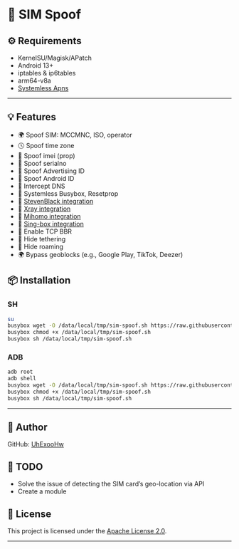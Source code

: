 # 🚀 SIM Spoof

## ⚙️ Requirements

* KernelSU/Magisk/APatch
* Android 13+
* iptables & ip6tables
* arm64-v8a
* [Systemless Apns](https://github.com/UhExooHw/systemless-apns)

---

## 💡 Features

* 🌍 Spoof SIM: MCCMNC, ISO, operator
* 🕓 Spoof time zone
* 📶 Spoof imei (prop)
* 🔐 Spoof serialno
* 🔐 Spoof Advertising ID
* 🔐 Spoof Android ID
* 🔐 Intercept DNS
* 🔐 Systemless Busybox, Resetprop
* 🔐 [StevenBlack integration](https://github.com/StevenBlack/hosts)
* 🔐 [Xray integration](https://github.com/XTLS/Xray-core)
* 🔐 [Mihomo integration](https://github.com/MetaCubeX/mihomo)
* 🔐 [Sing-box integration](https://github.com/SagerNet/sing-box)
* 🚀 Enable TCP BBR
* 📶 Hide tethering
* 📶 Hide roaming
* 🌍 Bypass geoblocks (e.g., Google Play, TikTok, Deezer)

## 📦 Installation

### SH

```bash
su
busybox wget -O /data/local/tmp/sim-spoof.sh https://raw.githubusercontent.com/UhExooHw/sim-spoof/main/data/local/tmp/sim-spoof.sh
busybox chmod +x /data/local/tmp/sim-spoof.sh
busybox sh /data/local/tmp/sim-spoof.sh
```

### ADB

```bash
adb root
adb shell
busybox wget -O /data/local/tmp/sim-spoof.sh https://raw.githubusercontent.com/UhExooHw/sim-spoof/main/data/local/tmp/sim-spoof.sh
busybox chmod +x /data/local/tmp/sim-spoof.sh
busybox sh /data/local/tmp/sim-spoof.sh
```

---

## 👤 Author

GitHub: [UhExooHw](https://github.com/UhExooHw)

## 📄 TODO
* Solve the issue of detecting the SIM card’s geo-location via API
* Create a module

## 📄 License
This project is licensed under the [Apache License 2.0](LICENSE).

---
